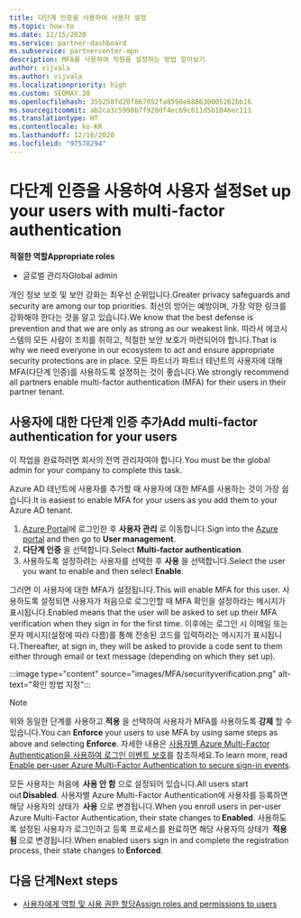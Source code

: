 ```yaml
---
title: 다단계 인증을 사용하여 사용자 설정
ms.topic: how-to
ms.date: 12/15/2020
ms.service: partner-dashboard
ms.subservice: partnercenter-mpn
description: MFA를 사용하여 직원을 설정하는 방법 알아보기
author: vijvala
ms.author: vijvala
ms.localizationpriority: high
ms.custom: SEOMAY.20
ms.openlocfilehash: 355258fd20f867052fa8598e688630005262bb16
ms.sourcegitcommit: ab2ca3c5990b7f920df4ecb9c611d5b1046ec111
ms.translationtype: HT
ms.contentlocale: ko-KR
ms.lasthandoff: 12/16/2020
ms.locfileid: "97578294"
---
```

# <a name="set-up-your-users-with-multi-factor-authentication"></a><span data-ttu-id="4241d-103">다단계 인증을 사용하여 사용자 설정</span><span class="sxs-lookup"><span data-stu-id="4241d-103">Set up your users with multi-factor authentication</span></span>

<span data-ttu-id="4241d-104">**적절한 역할**</span><span class="sxs-lookup"><span data-stu-id="4241d-104">**Appropriate roles**</span></span>

- <span data-ttu-id="4241d-105">글로벌 관리자</span><span class="sxs-lookup"><span data-stu-id="4241d-105">Global admin</span></span>

<span data-ttu-id="4241d-106">개인 정보 보호 및 보안 강화는 최우선 순위입니다.</span><span class="sxs-lookup"><span data-stu-id="4241d-106">Greater privacy safeguards and security are among our top priorities.</span></span> <span data-ttu-id="4241d-107">최선의 방어는 예방이며, 가장 약한 링크를 강화해야 한다는 것을 알고 있습니다.</span><span class="sxs-lookup"><span data-stu-id="4241d-107">We know that the best defense is prevention and that we are only as strong as our weakest link.</span></span> <span data-ttu-id="4241d-108">따라서 에코시스템의 모든 사람이 조치를 취하고, 적절한 보안 보호가 마련되어야 합니다.</span><span class="sxs-lookup"><span data-stu-id="4241d-108">That is why we need everyone in our ecosystem to act and ensure appropriate security protections are in place.</span></span> <span data-ttu-id="4241d-109">모든 파트너가 파트너 테넌트의 사용자에 대해 MFA(다단계 인증)를 사용하도록 설정하는 것이 좋습니다.</span><span class="sxs-lookup"><span data-stu-id="4241d-109">We strongly recommend all partners enable multi-factor authentication (MFA) for their users in their partner tenant.</span></span> 

## <a name="add-multi-factor-authentication-for-your-users"></a><span data-ttu-id="4241d-110">사용자에 대한 다단계 인증 추가</span><span class="sxs-lookup"><span data-stu-id="4241d-110">Add multi-factor authentication for your users</span></span>

<span data-ttu-id="4241d-111">이 작업을 완료하려면 회사의 전역 관리자여야 합니다.</span><span class="sxs-lookup"><span data-stu-id="4241d-111">You must be the global admin for your company to complete this task.</span></span>

<span data-ttu-id="4241d-112">Azure AD 테넌트에 사용자를 추가할 때 사용자에 대한 MFA를 사용하는 것이 가장 쉽습니다.</span><span class="sxs-lookup"><span data-stu-id="4241d-112">It is easiest to enable MFA for your users as you add them to your Azure AD tenant.</span></span>

1. <span data-ttu-id="4241d-113">[Azure Portal](https://portal.azure.com)에 로그인한 후 **사용자 관리** 로 이동합니다.</span><span class="sxs-lookup"><span data-stu-id="4241d-113">Sign into the [Azure portal](https://portal.azure.com) and then go to **User management**.</span></span>
1. <span data-ttu-id="4241d-114">**다단계 인증** 을 선택합니다.</span><span class="sxs-lookup"><span data-stu-id="4241d-114">Select **Multi-factor authentication**.</span></span>
1. <span data-ttu-id="4241d-115">사용하도록 설정하려는 사용자를 선택한 후 **사용** 을 선택합니다.</span><span class="sxs-lookup"><span data-stu-id="4241d-115">Select the user you want to enable and then select **Enable**.</span></span>

<span data-ttu-id="4241d-116">그러면 이 사용자에 대한 MFA가 설정됩니다.</span><span class="sxs-lookup"><span data-stu-id="4241d-116">This will enable MFA for this user.</span></span> <span data-ttu-id="4241d-117">사용하도록 설정되면 사용자가 처음으로 로그인할 때 MFA 확인을 설정하라는 메시지가 표시됩니다.</span><span class="sxs-lookup"><span data-stu-id="4241d-117">Enabled means that the user will be asked to set up their MFA verification when they sign in for the first time.</span></span> <span data-ttu-id="4241d-118">이후에는 로그인 시 이메일 또는 문자 메시지(설정에 따라 다름)를 통해 전송된 코드를 입력하라는 메시지가 표시됩니다.</span><span class="sxs-lookup"><span data-stu-id="4241d-118">Thereafter, at sign in, they will be asked to provide a code sent to them either through email or text message (depending on which they set up).</span></span>  

:::image type="content" source="images/MFA/securityverification.png" alt-text="확인 방법 지정":::

>[!NOTE]
><span data-ttu-id="4241d-120">위와 동일한 단계를 사용하고 **적용** 을 선택하여 사용자가 MFA를 사용하도록 **강제** 할 수 있습니다.</span><span class="sxs-lookup"><span data-stu-id="4241d-120">You can **Enforce** your users to use MFA by using same steps as above and selecting **Enforce**.</span></span> <span data-ttu-id="4241d-121">자세한 내용은 [사용자별 Azure Multi-Factor Authentication을 사용하여 로그인 이벤트 보호](https://docs.microsoft.com/azure/active-directory/authentication/howto-mfa-userstates)를 참조하세요.</span><span class="sxs-lookup"><span data-stu-id="4241d-121">To learn more, read [Enable per-user Azure Multi-Factor Authentication to secure sign-in events](https://docs.microsoft.com/azure/active-directory/authentication/howto-mfa-userstates).</span></span> 

<span data-ttu-id="4241d-122">모든 사용자는 처음에  **사용 안 함** 으로 설정되어 있습니다.</span><span class="sxs-lookup"><span data-stu-id="4241d-122">All users start out **Disabled**.</span></span> <span data-ttu-id="4241d-123">사용자별 Azure Multi-Factor Authentication에 사용자를 등록하면 해당 사용자의 상태가  **사용** 으로 변경됩니다.</span><span class="sxs-lookup"><span data-stu-id="4241d-123">When you enroll users in per-user Azure Multi-Factor Authentication, their state changes to **Enabled**.</span></span> <span data-ttu-id="4241d-124">사용하도록 설정된 사용자가 로그인하고 등록 프로세스를 완료하면 해당 사용자의 상태가  **적용됨** 으로 변경됩니다.</span><span class="sxs-lookup"><span data-stu-id="4241d-124">When enabled users sign in and complete the registration process, their state changes to **Enforced**.</span></span> 

## <a name="next-steps"></a><span data-ttu-id="4241d-125">다음 단계</span><span class="sxs-lookup"><span data-stu-id="4241d-125">Next steps</span></span>

- [<span data-ttu-id="4241d-126">사용자에게 역할 및 사용 권한 할당</span><span class="sxs-lookup"><span data-stu-id="4241d-126">Assign roles and permissions to users</span></span>](permissions-overview.md)

